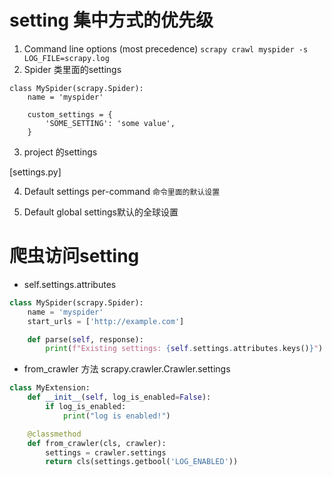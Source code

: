 # setting 集中方式的优先级

1. Command line options (most precedence)
```scrapy crawl myspider -s LOG_FILE=scrapy.log```
2. Spider 类里面的settings
```
class MySpider(scrapy.Spider):
    name = 'myspider'

    custom_settings = {
        'SOME_SETTING': 'some value',
    }
```
3. project 的settings

 [settings.py]
 
4. Default settings per-command
``命令里面的默认设置``

5. Default global settings默认的全球设置


# 爬虫访问setting

- self.settings.attributes

```python
class MySpider(scrapy.Spider):
    name = 'myspider'
    start_urls = ['http://example.com']

    def parse(self, response):
        print(f"Existing settings: {self.settings.attributes.keys()}")
```

- from_crawler 方法 scrapy.crawler.Crawler.settings 

```python
class MyExtension:
    def __init__(self, log_is_enabled=False):
        if log_is_enabled:
            print("log is enabled!")

    @classmethod
    def from_crawler(cls, crawler):
        settings = crawler.settings
        return cls(settings.getbool('LOG_ENABLED'))
```
